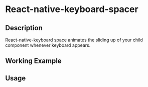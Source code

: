 # React-native-keyboard-spacer

## Description
React-native-keyboard space animates the sliding up of your child component whenever keyboard appears.

## Working Example 


## Usage 
